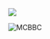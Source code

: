 <img src="https://moecount.awa.tips/get/@MCBBC.github">

![MCBBC](https://moecount.awa.tips/get/@MCBBC.github)
